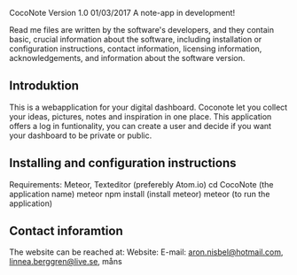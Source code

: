 CocoNote Version 1.0 01/03/2017
A note-app in development!

Read me files are written by the software's developers, and they contain basic, 
crucial information about the software, 
including installation or configuration instructions, 
contact information, 
licensing information, 
acknowledgements, 
and information about the software version.

Introduktion
-------------------------
This is a webapplication for your digital dashboard. Coconote let you collect your ideas, pictures, notes and inspiration in one place. 
This application offers a log in funtionality, you can create a user and decide if you want your dashboard to be private or public.

Installing and configuration instructions
------------------------
Requirements: Meteor, Texteditor (preferebly Atom.io) 
cd CocoNote (the application name)
meteor npm install (install meteor)
meteor (to run the application)

Contact inforamtion
------------------------
The website can be reached at:
Website: 
E-mail: aron.nisbel@hotmail.com, linnea.berggren@live.se, måns




